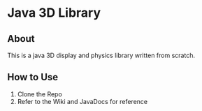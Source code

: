 # Java 3D Library

## About
This is a java 3D display and physics library written from scratch.

## How to Use

1. Clone the Repo
2. Refer to the Wiki and JavaDocs for reference
